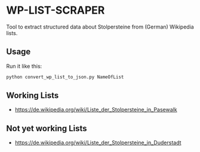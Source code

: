 # WP-LIST-SCRAPER

Tool to extract structured data about Stolpersteine from (German) Wikipedia lists.

## Usage

Run it like this:

```bash
python convert_wp_list_to_json.py NameOfList
```

## Working Lists

* <https://de.wikipedia.org/wiki/Liste_der_Stolpersteine_in_Pasewalk>

## Not yet working Lists

* <https://de.wikipedia.org/wiki/Liste_der_Stolpersteine_in_Duderstadt>
